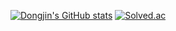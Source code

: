 [![Dongjin's GitHub stats](https://github-readme-stats.vercel.app/api?username=dongqui&theme=radical)](https://github.com/dongqui/github-readme-stats)
[![Solved.ac](http://mazassumnida.wtf/api/generate_badge?boj=dongqui9)](https://solved.ac/dongqui9)

